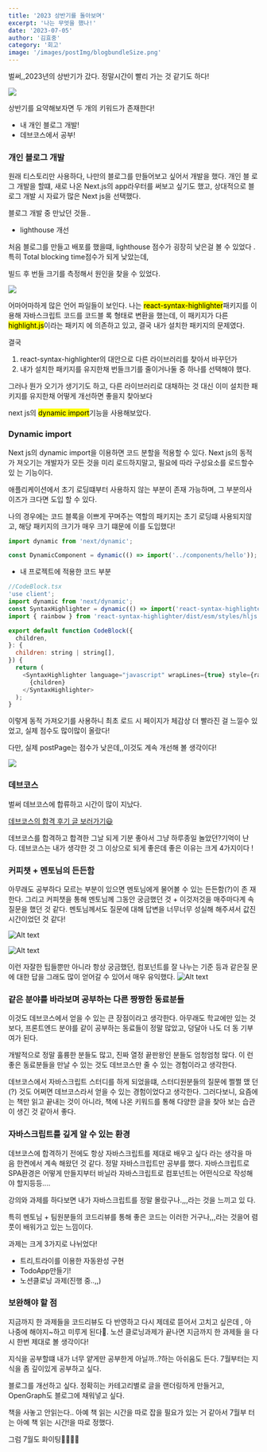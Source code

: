 ```yaml
---
title: '2023 상반기를 돌아보며'
excerpt: '나는 무엇을 했나!'
date: '2023-07-05'
author: '김효중'
category: '회고'
image: '/images/postImg/blogbundleSize.png'
---
```


벌써,,2023년의 상반기가 갔다. 정말시간이 빨리 가는 것 같기도 하다!

![](https://encrypted-tbn0.gstatic.com/images?q=tbn:ANd9GcQz0ozkpyV1_StLafJD0f2R8yvd3XNsWi_YhQ&usqp=CAU)

상반기를 요약해보자면 두 개의 키워드가 존재한다!

- 내 개인 블로그 개발!
- 데브코스에서 공부!

### 개인 블로그 개발

원래 티스토리만 사용하다, 나만의 블로그를 만들어보고 싶어서 개발을 했다. 개인 블
로그 개발을 할떄, 새로 나온 Next.js의 app라우터를 써보고 싶기도 했고, 상대적으로
블로그 개발 시 자료가 많은 Next js을 선택했다.

블로그 개발 중 만났던 것들..

- lighthouse 개선

처음 블로그를 만들고 배포를 했을떄, lighthouse 점수가 굉장히 낮은걸 볼 수 있었다
. 특히 Total blocking time점수가 되게 낮았는데,

빌드 후 번들 크기를 측정해서 원인을 찾을 수 있었다.

![](/images/postImg/blogbundleSize.png)

어마어마하게 많은 언어 파일들이 보인다. 나는
<mark>react-syntax-highlighter</mark>패키지를 이용해 자바스크립트 코드를 코드블
록 형태로 변환을 했는데, 이 패키지가 다른 <mark>highlight.js</mark>이라는 패키지
에 의존하고 있고, 결국 내가 설치한 패키지의 문제였다.

결국

1. react-syntax-highlighter의 대안으로 다른 라이브러리를 찾아서 바꾸던가
2. 내가 설치한 패키지를 유지한채 번들크기를 줄이거나둘 중 하나를 선택해야 했다.

그러나 뭔가 오기가 생기기도 하고, 다른 라이브러리로 대채하는 것 대신 이미 설치한
패키지를 유지한채 어떻게 개선하면 좋을지 찾아보다

next js의 <mark>dynamic import</mark>기능을 사용해보았다.

### Dynamic import

Next js의 dynamic import을 이용하면 코드 분할을 적용할 수 있다. Next js의 동적가
져오기는 개발자가 모든 것을 미리 로드하지말고, 필요에 따라 구성요소를 로드할수있
는 기능이다.

애플리케이션에서 초기 로딩떄부터 사용하지 않는 부분이 존재 가능하며, 그 부분의사
이즈가 크다면 도입 할 수 있다.

나의 경우에는 코드 블록을 이쁘게 꾸며주는 역할의 패키지는 초기 로딩떄 사용되지않
고, 해당 패키지의 크기가 매우 크기 떄문에 이를 도입했다!

```js
import dynamic from 'next/dynamic';

const DynamicComponent = dynamic(() => import('../components/hello'));
```

- 내 프로젝트에 적용한 코드 부분

```js
//CodeBlock.tsx
'use client';
import dynamic from 'next/dynamic';
const SyntaxHighlighter = dynamic(() => import('react-syntax-highlighter'));
import { rainbow } from 'react-syntax-highlighter/dist/esm/styles/hljs';

export default function CodeBlock({
  children,
}: {
  children: string | string[],
}) {
  return (
    <SyntaxHighlighter language="javascript" wrapLines={true} style={rainbow}>
      {children}
    </SyntaxHighlighter>
  );
}
```

이렇게 동적 가져오기를 사용하니 최초 로드 시 페이지가 체감상 더 빨라진 걸 느낄수
있었고, 실제 점수도 많이많이 올랐다!

다만, 실제 postPage는 점수가 낮은데,,이것도 계속 개선해 볼 생각이다!

![](/images/postImg/lighthouse.webp)

### 데브코스

벌써 데브코스에 합류하고 시간이 많이 지났다.

[데브코스의 합격 후기 글 보러가기😃](https://khj0426.tistory.com/240)

데브코스를 합격하고 합격한 그날 되게 기분 좋아서 그냥 하루종일 놀았던?기억이 난
다. 데브코스는 내가 생각한 것 그 이상으로 되게 좋은데 좋은 이유는 크게 4가지이다
!

### 커피챗 + 멘토님의 든든함

아무래도 공부하다 모르는 부분이 있으면 멘토님에게 물어볼 수 있는 든든함(?)이 존
재한다. 그리고 커피챗을 통해 멘토님께 그동안 궁금했던 것 + 이것저것을 매주마다계
속 질문을 했던 것 같다. 멘토님께서도 질문에 대해 답변을 너무너무 성실해 해주셔서
값진 시간이었던 것 같다!

![Alt text](/images/postImg/QA1.webp)

![Alt text](/images/postImg/QA2.webp)

이런 자잘한 팁들뿐만 아니라 항상 궁금했던, 컴포넌트를 잘 나누는 기준 등과 같은질
문에 대한 답을 그래도 많이 얻어갈 수 있어서 매우 유익했다.
![Alt text](/images/postImg/QA3.webp)

### 같은 분야를 바라보며 공부하는 다른 짱짱한 동료분들

이것도 데브코스에서 얻을 수 있는 큰 장점이라고 생각한다. 아무래도 학교에만 있는
것보다, 프론트엔드 분야를 같이 공부하는 동료들이 정말 많았고, 덩달아 나도 더 동
기부여가 된다.

개발적으로 정말 훌륭한 분들도 많고, 진짜 열정 끝판왕인 분들도 엄청엄청 많다. 이
런 좋은 동료분들을 만날 수 있는 것도 데브코스만 줄 수 있는 경험이라고 생각한다.

데브코스에서 자바스크립트 스터디를 하게 되었을떄, 스터디원분들의 질문에 쩔쩔 맸
던(?) 것도 어쩌면 데브코스라서 얻을 수 있는 경험이었다고 생각한다. 그러다보니,
요즘에는 책만 읽고 끝내는 것이 아니라, 책에 나온 키워드를 통해 다양한 글을 찾아
보는 습관이 생긴 것 같아서 좋다.

### 자바스크립트를 깊게 알 수 있는 환경

데브코스에 합격하기 전에도 항상 자바스크립트를 제대로 배우고 싶다 라는 생각을 마
음 한켠에서 계속 해왔던 것 같다. 정말 자바스크립트만 공부를 했다. 자바스크립트로
SPA환경은 어떻게 만들지부터 바닐라 자바스크립트로 컴포넌트는 어떤식으로 작성해야
할지등등....

강의와 과제를 하다보면 내가 자바스크립트를 정말 몰랐구나.,,,라는 것을 느끼고 있
다.

특히 멘토님 + 팀원분들의 코드리뷰를 통해 좋은 코드는 이러한 거구나,,,라는 것을어
렴풋이 배워가고 있는 느낌이다.

과제는 크게 3가지로 나뉘었다!

- 트리,트라이를 이용한 자동완성 구현
- TodoApp만들기!
- 노션클로닝 과제(진행 중..,,)

### 보완해야 할 점

지금까지 한 과제들을 코드리뷰도 다 반영하고 다시 제데로 뜯어서 고치고 싶은데 ,
아 나중에 해야지~하고 미루게 된다🤣. 노션 클로닝과제가 끝나면 지금까지 한 과제들
을 다시 한번 제대로 볼 생각이다!

지식을 공부할떄 내가 너무 얕게만 공부한게 아닐까..?하는 아쉬움도 든다. 7월부터는
지식을 좀 깊이있게 공부하고 싶다.

블로그를 개선하고 싶다. 정확히는 카테고리별로 글을 랜더링하게 만들거고,
OpenGraph도 블로그에 채워넣고 싶다.

책을 사놓고 안읽는다.. 아예 책 읽는 시간을 따로 잡을 필요가 있는 거 같아서 7월부
터는 아예 책 읽는 시간!을 따로 정했다.

그럼 7월도 화이팅💪💪💪💪
